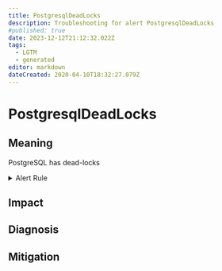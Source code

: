 ```yaml
---
title: PostgresqlDeadLocks
description: Troubleshooting for alert PostgresqlDeadLocks
#published: true
date: 2023-12-12T21:12:32.022Z
tags: 
  - LGTM
  - generated
editor: markdown
dateCreated: 2020-04-10T18:32:27.079Z
---
```


# PostgresqlDeadLocks

## Meaning
[//]: # "Short paragraph that explains what the alert means"
PostgreSQL has dead-locks

<details>
  <summary>Alert Rule</summary>

{{% rule "postgresql/postgres-exporter.yml" "PostgresqlDeadLocks" %}}

{{% comment %}}

```yaml
alert: PostgresqlDeadLocks
expr: increase(pg_stat_database_deadlocks{datname!~"template.*|postgres"}[1m]) > 5
for: 0m
labels:
    severity: warning
annotations:
    summary: Postgresql dead locks (instance {{ $labels.instance }})
    description: |-
        PostgreSQL has dead-locks
          VALUE = {{ $value }}
          LABELS = {{ $labels }}
    runbook: https://github.com/srerun/prometheus-alerts/blob/main/content/runbooks/postgres-exporter/PostgresqlDeadLocks.md

```

{{% /comment %}}

</details>


## Impact
[//]: # "What could / will happen if the alert is not addressed"



## Diagnosis
[//]: # "Steps to take to identify the cause of the problem"



## Mitigation
[//]: # "The steps necessary to resolve the alert"

